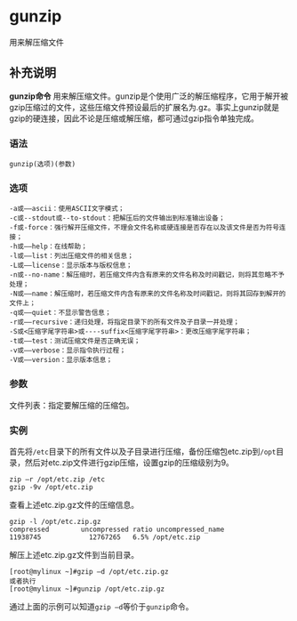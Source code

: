 gunzip
===

用来解压缩文件

## 补充说明

**gunzip命令** 用来解压缩文件。gunzip是个使用广泛的解压缩程序，它用于解开被gzip压缩过的文件，这些压缩文件预设最后的扩展名为.gz。事实上gunzip就是gzip的硬连接，因此不论是压缩或解压缩，都可通过gzip指令单独完成。

###  语法

```
gunzip(选项)(参数)
```

###  选项

```
-a或——ascii：使用ASCII文字模式；
-c或--stdout或--to-stdout：把解压后的文件输出到标准输出设备；
-f或-force：强行解开压缩文件，不理会文件名称或硬连接是否存在以及该文件是否为符号连接；
-h或——help：在线帮助；
-l或——list：列出压缩文件的相关信息；
-L或——license：显示版本与版权信息；
-n或--no-name：解压缩时，若压缩文件内含有原来的文件名称及时间戳记，则将其忽略不予处理；
-N或——name：解压缩时，若压缩文件内含有原来的文件名称及时间戳记，则将其回存到解开的文件上；
-q或——quiet：不显示警告信息；
-r或——recursive：递归处理，将指定目录下的所有文件及子目录一并处理；
-S或<压缩字尾字符串>或----suffix<压缩字尾字符串>：更改压缩字尾字符串；
-t或——test：测试压缩文件是否正确无误；
-v或——verbose：显示指令执行过程；
-V或——version：显示版本信息；
```

###  参数

文件列表：指定要解压缩的压缩包。

###  实例

首先将`/etc`目录下的所有文件以及子目录进行压缩，备份压缩包etc.zip到`/opt`目录，然后对etc.zip文件进行gzip压缩，设置gzip的压缩级别为9。

```
zip –r /opt/etc.zip /etc
gzip -9v /opt/etc.zip
```

查看上述etc.zip.gz文件的压缩信息。

```
gzip -l /opt/etc.zip.gz
compressed        uncompressed ratio uncompressed_name
11938745            12767265   6.5% /opt/etc.zip
```

解压上述etc.zip.gz文件到当前目录。

```
[root@mylinux ~]#gzip –d /opt/etc.zip.gz 
或者执行
[root@mylinux ~]#gunzip /opt/etc.zip.gz
```

通过上面的示例可以知道`gzip –d`等价于`gunzip`命令。


<!-- Linux命令行搜索引擎：https://jaywcjlove.github.io/linux-command/ -->